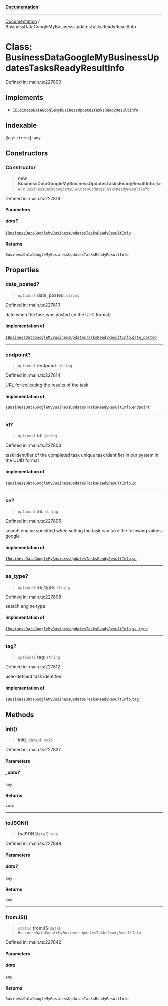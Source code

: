 [**Documentation**](../README.md)

***

[Documentation](../README.md) / BusinessDataGoogleMyBusinessUpdatesTasksReadyResultInfo

# Class: BusinessDataGoogleMyBusinessUpdatesTasksReadyResultInfo

Defined in: main.ts:227800

## Implements

- [`IBusinessDataGoogleMyBusinessUpdatesTasksReadyResultInfo`](../interfaces/IBusinessDataGoogleMyBusinessUpdatesTasksReadyResultInfo.md)

## Indexable

\[`key`: `string`\]: `any`

## Constructors

### Constructor

> **new BusinessDataGoogleMyBusinessUpdatesTasksReadyResultInfo**(`data?`): `BusinessDataGoogleMyBusinessUpdatesTasksReadyResultInfo`

Defined in: main.ts:227818

#### Parameters

##### data?

[`IBusinessDataGoogleMyBusinessUpdatesTasksReadyResultInfo`](../interfaces/IBusinessDataGoogleMyBusinessUpdatesTasksReadyResultInfo.md)

#### Returns

`BusinessDataGoogleMyBusinessUpdatesTasksReadyResultInfo`

## Properties

### date\_posted?

> `optional` **date\_posted**: `string`

Defined in: main.ts:227810

date when the task was posted (in the UTC format)

#### Implementation of

[`IBusinessDataGoogleMyBusinessUpdatesTasksReadyResultInfo`](../interfaces/IBusinessDataGoogleMyBusinessUpdatesTasksReadyResultInfo.md).[`date_posted`](../interfaces/IBusinessDataGoogleMyBusinessUpdatesTasksReadyResultInfo.md#date_posted)

***

### endpoint?

> `optional` **endpoint**: `string`

Defined in: main.ts:227814

URL for collecting the results of the task

#### Implementation of

[`IBusinessDataGoogleMyBusinessUpdatesTasksReadyResultInfo`](../interfaces/IBusinessDataGoogleMyBusinessUpdatesTasksReadyResultInfo.md).[`endpoint`](../interfaces/IBusinessDataGoogleMyBusinessUpdatesTasksReadyResultInfo.md#endpoint)

***

### id?

> `optional` **id**: `string`

Defined in: main.ts:227803

task identifier of the completed task
unique task identifier in our system in the UUID format

#### Implementation of

[`IBusinessDataGoogleMyBusinessUpdatesTasksReadyResultInfo`](../interfaces/IBusinessDataGoogleMyBusinessUpdatesTasksReadyResultInfo.md).[`id`](../interfaces/IBusinessDataGoogleMyBusinessUpdatesTasksReadyResultInfo.md#id)

***

### se?

> `optional` **se**: `string`

Defined in: main.ts:227806

search engine specified when setting the task
can take the following values: google

#### Implementation of

[`IBusinessDataGoogleMyBusinessUpdatesTasksReadyResultInfo`](../interfaces/IBusinessDataGoogleMyBusinessUpdatesTasksReadyResultInfo.md).[`se`](../interfaces/IBusinessDataGoogleMyBusinessUpdatesTasksReadyResultInfo.md#se)

***

### se\_type?

> `optional` **se\_type**: `string`

Defined in: main.ts:227808

search engine type

#### Implementation of

[`IBusinessDataGoogleMyBusinessUpdatesTasksReadyResultInfo`](../interfaces/IBusinessDataGoogleMyBusinessUpdatesTasksReadyResultInfo.md).[`se_type`](../interfaces/IBusinessDataGoogleMyBusinessUpdatesTasksReadyResultInfo.md#se_type)

***

### tag?

> `optional` **tag**: `string`

Defined in: main.ts:227812

user-defined task identifier

#### Implementation of

[`IBusinessDataGoogleMyBusinessUpdatesTasksReadyResultInfo`](../interfaces/IBusinessDataGoogleMyBusinessUpdatesTasksReadyResultInfo.md).[`tag`](../interfaces/IBusinessDataGoogleMyBusinessUpdatesTasksReadyResultInfo.md#tag)

## Methods

### init()

> **init**(`_data?`): `void`

Defined in: main.ts:227827

#### Parameters

##### \_data?

`any`

#### Returns

`void`

***

### toJSON()

> **toJSON**(`data?`): `any`

Defined in: main.ts:227849

#### Parameters

##### data?

`any`

#### Returns

`any`

***

### fromJS()

> `static` **fromJS**(`data`): `BusinessDataGoogleMyBusinessUpdatesTasksReadyResultInfo`

Defined in: main.ts:227842

#### Parameters

##### data

`any`

#### Returns

`BusinessDataGoogleMyBusinessUpdatesTasksReadyResultInfo`
